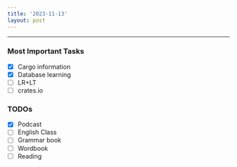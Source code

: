 ```yaml
---
title: '2023-11-13'
layout: post
---
```


---

### Most Important Tasks

- [x] Cargo information
- [x] Database learning
- [ ] LR+LT
- [ ] crates.io

### TODOs

- [x] Podcast
- [ ] English Class
- [ ] Grammar book
- [ ] Wordbook
- [ ] Reading
